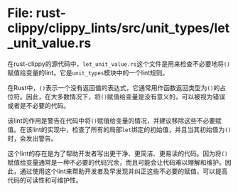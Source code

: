 # File: rust-clippy/clippy_lints/src/unit_types/let_unit_value.rs

在rust-clippy的源代码中，`let_unit_value.rs`这个文件是用来检查不必要地将`()`赋值给变量的lint。它是`unit_types`模块中的一个lint规则。

在Rust中，`()`表示一个没有返回值的表达式，它通常用作函数返回类型为`()`的占位符。因此，在大多数情况下，将`()`赋值给变量是没有意义的，可以被视为错误或者是不必要的代码。

该lint的作用是警告在代码中将`()`赋值给变量的情况，并建议移除这些不必要赋值。在该lint的实现中，检查了所有的局部`let`绑定的初始值，并且当其初始值为`()`时，会发出警告。

这个lint的存在是为了帮助开发者写出更干净、更简洁、更易读的代码。因为将`()`赋值给变量通常是一种不必要的代码冗余，而且可能会让代码难以理解和维护。因此，通过使用这个lint来帮助开发者及早发现并纠正这些不必要的赋值，可以提高代码的可读性和可维护性。

